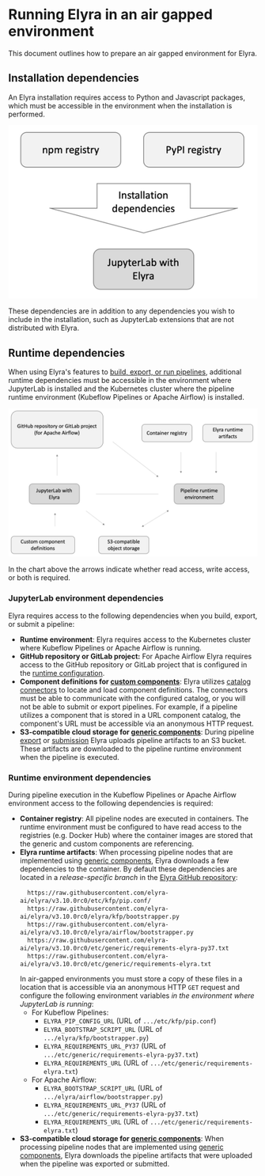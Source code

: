 <!--
{% comment %}
Copyright 2018-2022 Elyra Authors

Licensed under the Apache License, Version 2.0 (the "License");
you may not use this file except in compliance with the License.
You may obtain a copy of the License at

http://www.apache.org/licenses/LICENSE-2.0

Unless required by applicable law or agreed to in writing, software
distributed under the License is distributed on an "AS IS" BASIS,
WITHOUT WARRANTIES OR CONDITIONS OF ANY KIND, either express or implied.
See the License for the specific language governing permissions and
limitations under the License.
{% endcomment %}
-->

# Running Elyra in an air gapped environment

This document outlines how to prepare an air gapped environment for Elyra.

## Installation dependencies

An Elyra installation requires access to Python and Javascript packages, which must be accessible in the environment when the installation is performed.

![installation dependencies](../images/recipes/running-elyra-in-air-gapped-environment/installation-dependencies.png)

These dependencies are in addition to any dependencies you wish to include in the installation, such as JupyterLab extensions that are not distributed with Elyra.

## Runtime dependencies

When using Elyra's features to [build, export, or run pipelines](../user_guide/pipelines.md), additional runtime dependencies must be accessible in the environment where JupyterLab is installed and the Kubernetes cluster where the pipeline runtime environment (Kubeflow Pipelines or Apache Airflow) is installed. 

![runtime dependencies](../images/recipes/running-elyra-in-air-gapped-environment/runtime-dependencies.png)

In the chart above the arrows indicate whether read access, write access, or both is required.

### JupyterLab environment dependencies

Elyra requires access to the following dependencies when you build, export, or submit a pipeline:
- **Runtime environment**: Elyra requires access to the Kubernetes cluster where Kubeflow Pipelines or Apache Airflow is running. 
- **GitHub repository or GitLab project:** For Apache Airflow Elyra requires access to the GitHub repository or GitLab project that is configured in the [runtime configuration](../user_guide/runtime-conf.html#git-type-git-type).
- **Component definitions for [custom components](../user_guide/pipeline-components.html#custom-components)**: Elyra utilizes [catalog connectors](../user_guide/pipeline-components.html#component-catalogs) to locate and load component definitions. The connectors must be able to communicate with the configured catalog, or you will not be able to submit or export pipelines. For example, if a pipeline utilizes a component that is stored in a URL component catalog, the component's URL must be accessible via an anonymous HTTP request.  
- **S3-compatible cloud storage for [generic components](../user_guide/pipeline-components.html#generic-components)**: During pipeline [export](../user_guide/pipelines.html#exporting-pipelines) or [submission](../user_guide/pipelines.html#running-pipelines) Elyra uploads pipeline artifacts to an S3 bucket. These artifacts are downloaded to the pipeline runtime environment when the pipeline is executed.

### Runtime environment dependencies

During pipeline execution in the Kubeflow Pipelines or Apache Airflow environment access to the following dependencies is required:
- **Container registry**: All pipeline nodes are executed in containers. The runtime environment must be configured to have read access to the registries (e.g. Docker Hub) where the container images are stored that the generic and custom components are referencing.
- **Elyra runtime artifacts**: When processing pipeline nodes that are implemented using [generic components](../user_guide/pipeline-components.html#generic-components), Elyra downloads a few dependencies to the container. By default these dependencies are located in a _release-specific branch_ in the [Elyra GitHub repository](https://github.com/elyra-ai/elyra):
  ```
    https://raw.githubusercontent.com/elyra-ai/elyra/v3.10.0rc0/etc/kfp/pip.conf/
    https://raw.githubusercontent.com/elyra-ai/elyra/v3.10.0rc0/elyra/kfp/bootstrapper.py
    https://raw.githubusercontent.com/elyra-ai/elyra/v3.10.0rc0/elyra/airflow/bootstrapper.py
    https://raw.githubusercontent.com/elyra-ai/elyra/v3.10.0rc0/etc/generic/requirements-elyra-py37.txt
    https://raw.githubusercontent.com/elyra-ai/elyra/v3.10.0rc0/etc/generic/requirements-elyra.txt
  ```
  In air-gapped environments you must store a copy of these files in a location that is accessible via an anonymous HTTP `GET` request and configure the following environment variables _in the environment where JupyterLab is running_:
    - For Kubeflow Pipelines:
        - `ELYRA_PIP_CONFIG_URL` (URL of `.../etc/kfp/pip.conf`)
        - `ELYRA_BOOTSTRAP_SCRIPT_URL` (URL of `.../elyra/kfp/bootstrapper.py`)
        - `ELYRA_REQUIREMENTS_URL_PY37` (URL of `.../etc/generic/requirements-elyra-py37.txt`)
        - `ELYRA_REQUIREMENTS_URL` (URL of `.../etc/generic/requirements-elyra.txt`)
    - For Apache Airflow:
        - `ELYRA_BOOTSTRAP_SCRIPT_URL` (URL of `.../elyra/airflow/bootstrapper.py`)
        - `ELYRA_REQUIREMENTS_URL_PY37` (URL of `.../etc/generic/requirements-elyra-py37.txt`)
        - `ELYRA_REQUIREMENTS_URL` (URL of `.../etc/generic/requirements-elyra.txt`)     
- **S3-compatible cloud storage for [generic components](../user_guide/pipeline-components.html#generic-components)**: When processing pipeline nodes that are implemented using [generic components](../user_guide/pipeline-components.html#generic-components), Elyra downloads the pipeline artifacts that were uploaded when the pipeline was exported or submitted.
